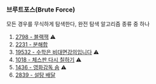 ### 브루트포스(Brute Force)

모든 경우를 무식하게 탐색한다, 완전 탐색 알고리즘 종류 중 하나

1. <a href="https://www.acmicpc.net/problem/2798" target="_blank">2798 - 블랙잭</a> ⚠️
2. <a href="https://www.acmicpc.net/problem/2231" target="_blank">2231 - 분해합</a>
3. <a href="https://www.acmicpc.net/problem/19532" target="_blank">19532 - 수학은 비대면강의입니다</a> ⚠️
4. <a href="https://www.acmicpc.net/problem/1018" target="_blank">1018 - 체스판 다시 칠하기</a> ⚠️
5. <a href="https://www.acmicpc.net/problem/1436" target="_blank">1436 - 영화감독 숌</a> ⚠️
6. <a href="" target="_blank">2839 - 설탕 배달</a>
